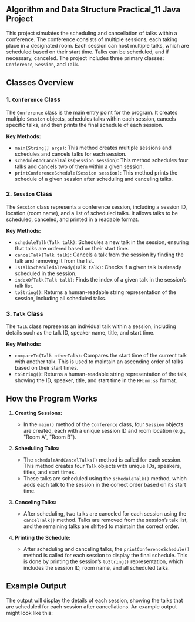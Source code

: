 ## Algorithm and Data Structure Practical_11 Java Project
This project simulates the scheduling and cancellation of talks within a conference. The conference consists of multiple sessions, each taking place in a designated room. Each session can host multiple talks, which are scheduled based on their start time. Talks can be scheduled, and if necessary, canceled. The project includes three primary classes: `Conference`, `Session`, and `Talk`.

## Classes Overview

### 1. `Conference` Class
The `Conference` class is the main entry point for the program. It creates multiple `Session` objects, schedules talks within each session, cancels specific talks, and then prints the final schedule of each session.

**Key Methods:**
- `main(String[] args)`: This method creates multiple sessions and schedules and cancels talks for each session.
- `scheduleAndCancelTalks(Session session)`: This method schedules four talks and cancels two of them within a given session.
- `printConferenceSchedule(Session session)`: This method prints the schedule of a given session after scheduling and canceling talks.

### 2. `Session` Class
The `Session` class represents a conference session, including a session ID, location (room name), and a list of scheduled talks. It allows talks to be scheduled, canceled, and printed in a readable format.

**Key Methods:**
- `scheduleTalk(Talk talk)`: Schedules a new talk in the session, ensuring that talks are ordered based on their start time.
- `cancelTalk(Talk talk)`: Cancels a talk from the session by finding the talk and removing it from the list.
- `IsTalkScheduledAlready(Talk talk)`: Checks if a given talk is already scheduled in the session.
- `indexOfTalk(Talk talk)`: Finds the index of a given talk in the session’s talk list.
- `toString()`: Returns a human-readable string representation of the session, including all scheduled talks.

### 3. `Talk` Class
The `Talk` class represents an individual talk within a session, including details such as the talk ID, speaker name, title, and start time.

**Key Methods:**
- `compareTo(Talk otherTalk)`: Compares the start time of the current talk with another talk. This is used to maintain an ascending order of talks based on their start times.
- `toString()`: Returns a human-readable string representation of the talk, showing the ID, speaker, title, and start time in the `HH:mm:ss` format.

## How the Program Works

1. **Creating Sessions:**
   - In the `main()` method of the `Conference` class, four `Session` objects are created, each with a unique session ID and room location (e.g., "Room A", "Room B").

2. **Scheduling Talks:**
   - The `scheduleAndCancelTalks()` method is called for each session. This method creates four `Talk` objects with unique IDs, speakers, titles, and start times.
   - These talks are scheduled using the `scheduleTalk()` method, which adds each talk to the session in the correct order based on its start time.

3. **Canceling Talks:**
   - After scheduling, two talks are canceled for each session using the `cancelTalk()` method. Talks are removed from the session’s talk list, and the remaining talks are shifted to maintain the correct order.

4. **Printing the Schedule:**
   - After scheduling and canceling talks, the `printConferenceSchedule()` method is called for each session to display the final schedule. This is done by printing the session’s `toString()` representation, which includes the session ID, room name, and all scheduled talks.

## Example Output
The output will display the details of each session, showing the talks that are scheduled for each session after cancellations. An example output might look like this:

